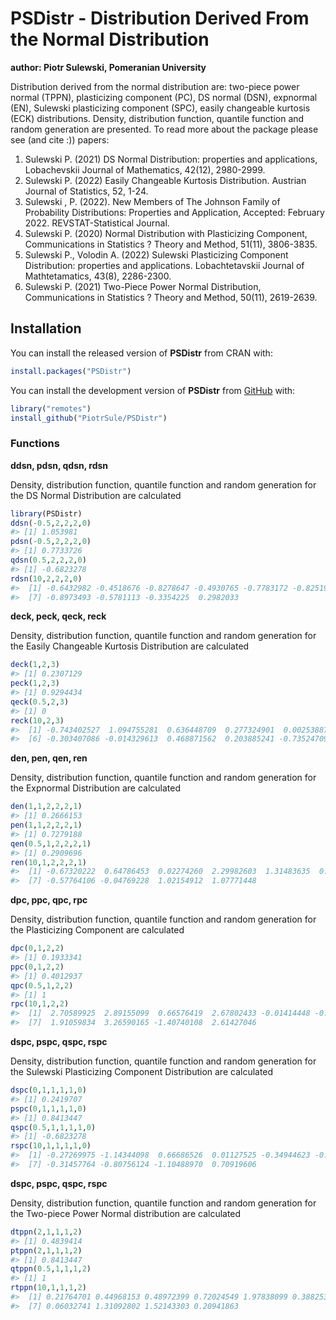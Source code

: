 
# PSDistr - Distribution Derived From the Normal Distribution

**author: Piotr Sulewski, Pomeranian University**

<!-- badges: start -->
<!-- badges: end -->

Distribution derived from the normal distribution are: two-piece power
normal (TPPN), plasticizing component (PC), DS normal (DSN), expnormal
(EN), Sulewski plasticizing component (SPC), easily changeable kurtosis
(ECK) distributions. Density, distribution function, quantile function
and random generation are presented. To read more about the package
please see (and cite :)) papers:

1)  Sulewski P. (2021) DS Normal Distribution: properties and
    applications, Lobachevskii Journal of Mathematics, 42(12),
    2980-2999.
2)  Sulewski P. (2022) Easily Changeable Kurtosis Distribution. Austrian
    Journal of Statistics, 52, 1-24.
3)  Sulewski , P. (2022). New Members of The Johnson Family of
    Probability Distributions: Properties and Application, Accepted:
    February 2022. REVSTAT-Statistical Journal.
4)  Sulewski P. (2020) Normal Distribution with Plasticizing Component,
    Communications in Statistics ? Theory and Method, 51(11), 3806-3835.
5)  Sulewski P., Volodin A. (2022) Sulewski Plasticizing Component
    Distribution: properties and applications. Lobachtetavskii Journal
    of Mathtetamatics, 43(8), 2286-2300.
6)  Sulewski P. (2021) Two-Piece Power Normal Distribution,
    Communications in Statistics ? Theory and Method, 50(11), 2619-2639.

## Installation

You can install the released version of **PSDistr** from CRAN with:

``` r
install.packages("PSDistr")
```

You can install the development version of **PSDistr** from
[GitHub](https://github.com/) with:

``` r
library("remotes")
install_github("PiotrSule/PSDistr")
```

### Functions

**ddsn, pdsn, qdsn, rdsn**

Density, distribution function, quantile function and random generation
for the DS Normal Distribution are calculated

``` r
library(PSDistr)
ddsn(-0.5,2,2,2,0)
#> [1] 1.053981
pdsn(-0.5,2,2,2,0)
#> [1] 0.7733726
qdsn(0.5,2,2,2,0)
#> [1] -0.6823278
rdsn(10,2,2,2,0)
#>  [1] -0.6432982 -0.4518676 -0.8278647 -0.4930765 -0.7783172 -0.8251907
#>  [7] -0.8973493 -0.5781113 -0.3354225  0.2982033
```

**deck, peck, qeck, reck**

Density, distribution function, quantile function and random generation
for the Easily Changeable Kurtosis Distribution are calculated

``` r
deck(1,2,3)
#> [1] 0.2307129
peck(1,2,3)
#> [1] 0.9294434
qeck(0.5,2,3)
#> [1] 0
reck(10,2,3)
#>  [1] -0.743402527  1.094755281  0.636448709  0.277324901  0.002538872
#>  [6] -0.303407086 -0.014329613  0.468871562  0.203885241 -0.735247097
```

**den, pen, qen, ren**

Density, distribution function, quantile function and random generation
for the Expnormal Distribution are calculated

``` r
den(1,1,2,2,2,1)
#> [1] 0.2666153
pen(1,1,2,2,2,1)
#> [1] 0.7279188
qen(0.5,1,2,2,2,1)
#> [1] 0.2909696
ren(10,1,2,2,2,1)
#>  [1] -0.67320222  0.64786453  0.02274260  2.29982603  1.31483635  0.43235811
#>  [7] -0.57764106 -0.04769228  1.02154912  1.07771448
```

**dpc, ppc, qpc, rpc**

Density, distribution function, quantile function and random generation
for the Plasticizing Component are calculated

``` r
dpc(0,1,2,2)
#> [1] 0.1933341
ppc(0,1,2,2)
#> [1] 0.4012937
qpc(0.5,1,2,2)
#> [1] 1
rpc(10,1,2,2)
#>  [1]  2.70589925  2.89155099  0.66576419  2.67802433 -0.01414448 -0.73153059
#>  [7]  1.91059834  3.26590165 -1.40740108  2.61427046
```

**dspc, pspc, qspc, rspc**

Density, distribution function, quantile function and random generation
for the Sulewski Plasticizing Component Distribution are calculated

``` r
dspc(0,1,1,1,1,0)
#> [1] 0.2419707
pspc(0,1,1,1,1,0)
#> [1] 0.8413447
qspc(0.5,1,1,1,1,0)
#> [1] -0.6823278
rspc(10,1,1,1,1,0)
#>  [1] -0.27269975 -1.14344098  0.66686526  0.01127525 -0.34944623 -0.63130511
#>  [7] -0.31457764 -0.80756124 -1.10488970  0.70919606
```

**dspc, pspc, qspc, rspc**

Density, distribution function, quantile function and random generation
for the Two-piece Power Normal distribution are calculated

``` r
dtppn(2,1,1,1,2)
#> [1] 0.4839414
ptppn(2,1,1,1,2)
#> [1] 0.8413447
qtppn(0.5,1,1,1,2)
#> [1] 1
rtppn(10,1,1,1,2)
#>  [1] 0.21764701 0.44968153 0.48972399 0.72024549 1.97838099 0.38825398
#>  [7] 0.06032741 1.31092802 1.52143303 0.20941863
```
